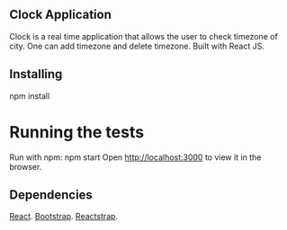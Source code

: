 ## Clock Application
  
  Clock is a real time application that allows the user to check timezone of city. One can add timezone and delete timezone. Built with React JS.

## Installing

  npm install
  
# Running the tests
  
  Run with npm: npm start
  Open [http://localhost:3000](http://localhost:3000) to view it in the browser.
 
## Dependencies

  [React](https://reactjs.org/).
  [Bootstrap](https://getbootstrap.com/).
  [Reactstrap](https://reactstrap.github.io/).
